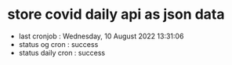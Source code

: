 # store covid daily api as json data

- last cronjob : Wednesday, 10 August 2022 13:31:06
- status og cron : success
- status daily cron : success
      
      